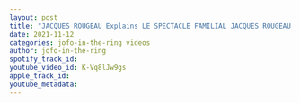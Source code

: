```yaml
---
layout: post
title: "JACQUES ROUGEAU Explains LE SPECTACLE FAMILIAL JACQUES ROUGEAU & Wants To Set The Record Straight!"
date: 2021-11-12
categories: jofo-in-the-ring videos
author: jofo-in-the-ring
spotify_track_id: 
youtube_video_id: K-Vq8lJw9gs
apple_track_id: 
youtube_metadata: 
---
```

